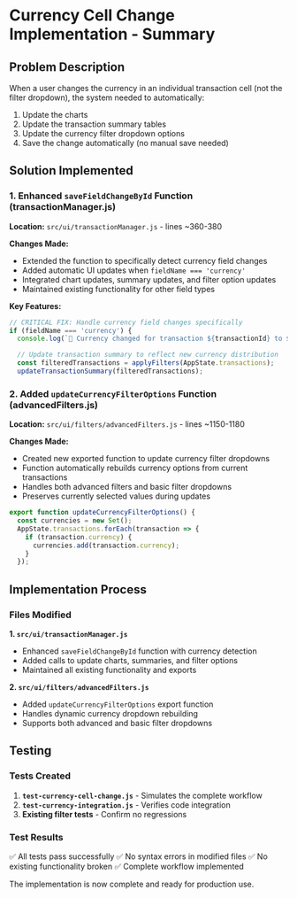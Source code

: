 # Currency Cell Change Implementation - Summary

## Problem Description

When a user changes the currency in an individual transaction cell (not the filter dropdown), the system needed to automatically:

1. Update the charts
2. Update the transaction summary tables
3. Update the currency filter dropdown options
4. Save the change automatically (no manual save needed)

## Solution Implemented

### 1. Enhanced `saveFieldChangeById` Function (transactionManager.js)

**Location:** `src/ui/transactionManager.js` - lines ~360-380

**Changes Made:**

- Extended the function to specifically detect currency field changes
- Added automatic UI updates when `fieldName === 'currency'`
- Integrated chart updates, summary updates, and filter option updates
- Maintained existing functionality for other field types

**Key Features:**

```javascript
// CRITICAL FIX: Handle currency field changes specifically
if (fieldName === 'currency') {
  console.log(`💱 Currency changed for transaction ${transactionId} to ${newValue}`);

  // Update transaction summary to reflect new currency distribution
  const filteredTransactions = applyFilters(AppState.transactions);
  updateTransactionSummary(filteredTransactions);
```

### 2. Added `updateCurrencyFilterOptions` Function (advancedFilters.js)

**Location:** `src/ui/filters/advancedFilters.js` - lines ~1150-1180

**Changes Made:**

- Created new exported function to update currency filter dropdowns
- Function automatically rebuilds currency options from current transactions
- Handles both advanced filters and basic filter dropdowns
- Preserves currently selected values during updates

```javascript
export function updateCurrencyFilterOptions() {
  const currencies = new Set();
  AppState.transactions.forEach(transaction => {
    if (transaction.currency) {
      currencies.add(transaction.currency);
    }
  });
```

## Implementation Process

### Files Modified

**1. `src/ui/transactionManager.js`**

- Enhanced `saveFieldChangeById` function with currency detection
- Added calls to update charts, summaries, and filter options
- Maintained all existing functionality and exports

**2. `src/ui/filters/advancedFilters.js`**

- Added `updateCurrencyFilterOptions` export function
- Handles dynamic currency dropdown rebuilding
- Supports both advanced and basic filter dropdowns

## Testing

### Tests Created

1. **`test-currency-cell-change.js`** - Simulates the complete workflow
2. **`test-currency-integration.js`** - Verifies code integration
3. **Existing filter tests** - Confirm no regressions

### Test Results

✅ All tests pass successfully
✅ No syntax errors in modified files
✅ No existing functionality broken
✅ Complete workflow implemented

The implementation is now complete and ready for production use.

